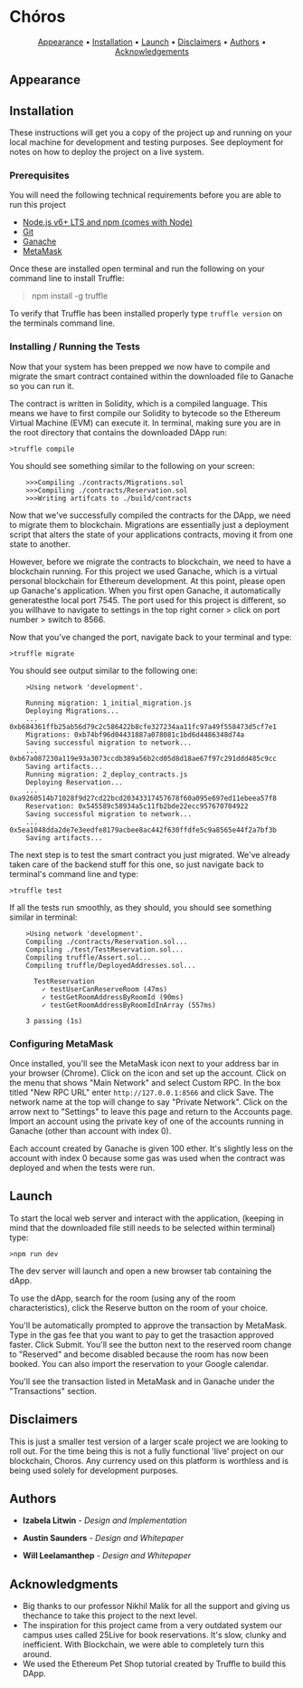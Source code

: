 # Chóros

<p align="center">
    <a href="#Appearance">Appearance</a> &bull;
    <a href="#Installation">Installation</a> &bull;
    <a href="#Launch">Launch</a> &bull;
    <a href="#Disclaimers">Disclaimers</a> &bull;
    <a href="#Authors">Authors</a> &bull;
    <a href="#Acknowledgements">Acknowledgements</a>
</p>

## Appearance



## Installation

These instructions will get you a copy of the project up and running on your local machine for development and testing purposes. See deployment for notes on how to deploy the project on a live system.

### Prerequisites

You will need the following technical requirements before you are able to run
this project

- [Node.js v6+ LTS and npm (comes with Node)](https://nodejs.org/en/)
- [Git](https://git-scm.com/)
- [Ganache](https://truffleframework.com/ganache)
- [MetaMask](https://metamask.io)

Once these are installed open terminal and run the following on your command line to install Truffle:

>npm install -g truffle

To verify that Truffle has been installed properly type `truffle version` on the terminals command line.

### Installing / Running the Tests

Now that your system has been prepped we now have to compile and migrate the smart contract contained within the downloaded file to Ganache so you can run it.


The contract is written in Solidity, which is a compiled language. This means we have to first compile our Solidity to bytecode so the Ethereum Virtual Machine (EVM) can execute it. In terminal, making sure you are in the root directory that contains the downloaded DApp run:

    >truffle compile

You should see something similar to the following on your screen:
```
    >>>Compiling ./contracts/Migrations.sol
    >>>Compiling ./contracts/Reservation.sol
    >>>Writing artifcats to ./build/contracts
```
Now that we've successfully compiled the contracts for the DApp, we need to migrate them to blockchain. Migrations are essentially just a deployment script that alters the state of your applications contracts, moving it from one state to another.

However, before we migrate the contracts to blockchain, we need to have a blockchain running. For this project we used Ganache, which is a virtual personal blockchain for Ethereum development. At this point, please open up Ganache's application. When you first open Ganache, it automatically generatesthe local port 7545. The port used for this project is different, so you willhave to navigate to settings in the top right corner > click on port number > switch to 8566.

Now that you've changed the port, navigate back to your terminal and type:

    >truffle migrate

You should see output similar to the following one:
```
    >Using network 'development'.

    Running migration: 1_initial_migration.js
    Deploying Migrations...
    ... 0xb684361ffb25ab56d79c2c586422b8cfe327234aa11fc97a49f558473d5cf7e1
    Migrations: 0xb74bf96d04431887a078081c1bd6d4486348d74a
    Saving successful migration to network...
    ... 0xb67a087230a119e93a3073ccdb389a56b2cd05d8d18ae67f97c291ddd485c9cc
    Saving artifacts...
    Running migration: 2_deploy_contracts.js
    Deploying Reservation...
    ... 0xa9260514b71028f9d27cd22bcd20343317457678f60a095e697ed11ebeea57f8
    Reservation: 0x545589c58934a5c11fb2bde22ecc957670704922
    Saving successful migration to network...
    ... 0x5ea1048dda2de7e3eedfe8179acbee8ac442f630ffdfe5c9a8565e44f2a7bf3b
    Saving artifacts...

```
The next step is to test the smart contract you just migrated. We've already taken care of the backend stuff for this one, so just navigate back to terminal's command line and type:

    >truffle test

If all the tests run smoothly, as they should, you should see something similar in terminal:

```
    >Using network 'development'.
    Compiling ./contracts/Reservation.sol...
    Compiling ./test/TestReservation.sol...
    Compiling truffle/Assert.sol...
    Compiling truffle/DeployedAddresses.sol...

      TestReservation
        ✓ testUserCanReserveRoom (47ms)
        ✓ testGetRoomAddressByRoomId (90ms)
        ✓ testGetRoomAddressByRoomIdInArray (557ms)

    3 passing (1s)
```

### Configuring MetaMask 

Once installed, you'll see the MetaMask icon next to your address bar in your browser (Chrome). Click on the icon and set up the account. Click on the menu that shows "Main Network" and select Custom RPC. In the box titled "New RPC URL" enter `http://127.0.0.1:8566` and click Save. The network name at the top will change to say "Private Network". Click on the arrow next to "Settings" to leave this page and return to the Accounts page. Import an account using the private key of one of the accounts running in Ganache (other than 
account with index 0).

Each account created by Ganache is given 100 ether. It's slightly less on the account with index 0 because some gas was used when the contract was deployed and when the tests were run.

## Launch

To start the local web server and interact with the application, (keeping in mind that the downloaded file still needs to be selected within terminal) type:

    >npm run dev

The dev server will launch and open a new browser tab containing the dApp. 

To use the dApp, search for the room (using any of the room characteristics), click the Reserve button on the room of your choice.

You'll be automatically prompted to approve the transaction by MetaMask. Type in the gas fee that you want to pay to get the trasaction approved faster. Click Submit. You'll see the button next to the reserved room change to "Reserved" and become disabled because the room has now been booked. You can also import the reservation to your Google calendar. 

You'll see the transaction listed in MetaMask and in Ganache under the "Transactions" section.

## Disclaimers

This is just a smaller test version of a larger scale project we are looking to roll out. For the time being this is not a fully functional 'live' project on our blockchain, Choros. Any currency used on this platform is worthless and is being used solely for development purposes.

## Authors

* **Izabela Litwin** - *Design and Implementation* 

* **Austin Saunders** - *Design and Whitepaper*

* **Will Leelamanthep** - *Design and Whitepaper*

## Acknowledgments

* Big thanks to our professor Nikhil Malik for all the support and giving us thechance to take this project to the next level.
* The inspiration for this project came from a very outdated system our campus uses called 25Live for book reservations. It's slow, clunky and inefficient. With Blockchain, we were able to completely turn this around.
* We used the Ethereum Pet Shop tutorial created by Truffle to build this DApp.
